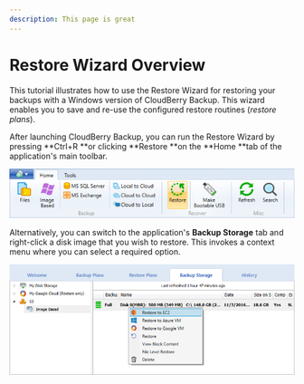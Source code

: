 ```yaml
---
description: This page is great
---
```


# Restore Wizard Overview

This tutorial illustrates how to use the Restore Wizard for restoring your backups with a Windows version of CloudBerry Backup. This wizard enables you to save and re-use the configured restore routines \(_restore plans_\).

After launching CloudBerry Backup, you can run the Restore Wizard by pressing **Ctrl+R **or clicking **Restore **on the **Home **tab of the application's main toolbar.

![](../../assets/restore-button.png)

Alternatively, you can switch to the application's **Backup Storage** tab and right-click a disk image that you wish to restore. This invokes a context menu where you can select a required option.

![](../../assets/image-restore-context-menu-ec2.png)

